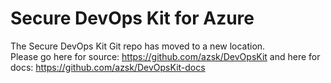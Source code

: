
# Secure DevOps Kit for Azure

   The Secure DevOps Kit Git repo has moved to a new location.<br/>
   Please go here for source: https://github.com/azsk/DevOpsKit and here for docs: https://github.com/azsk/DevOpsKit-docs


